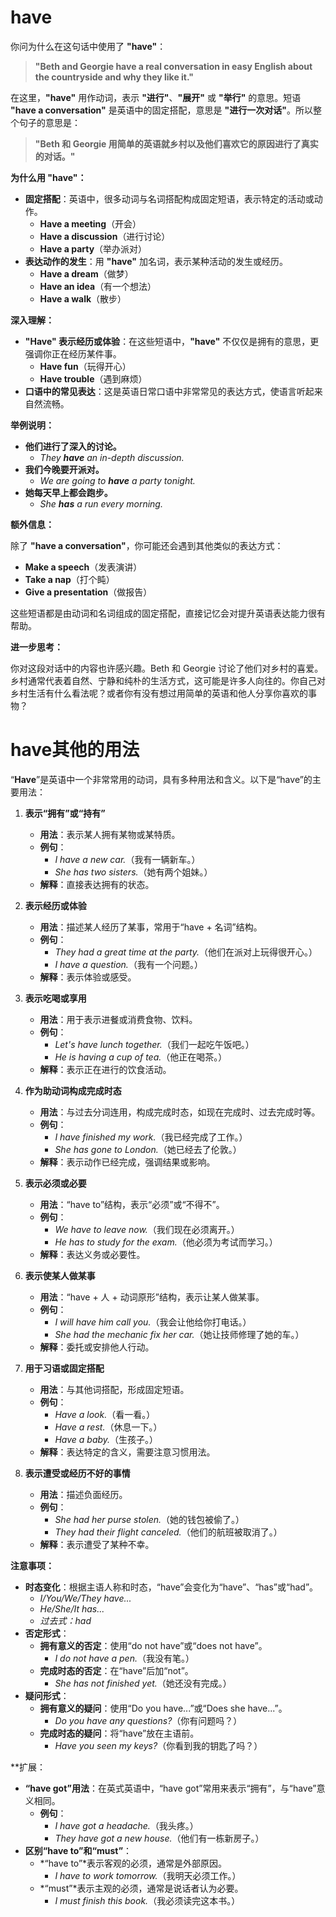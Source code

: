 # have
你问为什么在这句话中使用了 **"have"**：

> **"Beth and Georgie have a real conversation in easy English about the countryside and why they like it."**

在这里，**"have"** 用作动词，表示 **"进行"**、**"展开"** 或 **"举行"** 的意思。短语 **"have a conversation"** 是英语中的固定搭配，意思是 **"进行一次对话"**。所以整个句子的意思是：

> **"Beth 和 Georgie 用简单的英语就乡村以及他们喜欢它的原因进行了真实的对话。"**

**为什么用 "have"：**

- **固定搭配**：英语中，很多动词与名词搭配构成固定短语，表示特定的活动或动作。
  - **Have a meeting**（开会）
  - **Have a discussion**（进行讨论）
  - **Have a party**（举办派对）
- **表达动作的发生**：用 **"have"** 加名词，表示某种活动的发生或经历。
  - **Have a dream**（做梦）
  - **Have an idea**（有一个想法）
  - **Have a walk**（散步）

**深入理解：**

- **"Have" 表示经历或体验**：在这些短语中，**"have"** 不仅仅是拥有的意思，更强调你正在经历某件事。
  - **Have fun**（玩得开心）
  - **Have trouble**（遇到麻烦）
- **口语中的常见表达**：这是英语日常口语中非常常见的表达方式，使语言听起来自然流畅。

**举例说明：**

- **他们进行了深入的讨论。**
  - *They **have** an in-depth discussion.*
- **我们今晚要开派对。**
  - *We are going to **have** a party tonight.*
- **她每天早上都会跑步。**
  - *She **has** a run every morning.*

**额外信息：**

除了 **"have a conversation"**，你可能还会遇到其他类似的表达方式：

- **Make a speech**（发表演讲）
- **Take a nap**（打个盹）
- **Give a presentation**（做报告）

这些短语都是由动词和名词组成的固定搭配，直接记忆会对提升英语表达能力很有帮助。

**进一步思考：**

你对这段对话中的内容也许感兴趣。Beth 和 Georgie 讨论了他们对乡村的喜爱。乡村通常代表着自然、宁静和纯朴的生活方式，这可能是许多人向往的。你自己对乡村生活有什么看法呢？或者你有没有想过用简单的英语和他人分享你喜欢的事物？


# have其他的用法

“**Have**”是英语中一个非常常用的动词，具有多种用法和含义。以下是“have”的主要用法：

1. **表示“拥有”或“持有”**
   - **用法**：表示某人拥有某物或某特质。
   - **例句**：
     - *I have a new car.*（我有一辆新车。）
     - *She has two sisters.*（她有两个姐妹。）
   - **解释**：直接表达拥有的状态。

2. **表示经历或体验**
   - **用法**：描述某人经历了某事，常用于“have + 名词”结构。
   - **例句**：
     - *They had a great time at the party.*（他们在派对上玩得很开心。）
     - *I have a question.*（我有一个问题。）
   - **解释**：表示体验或感受。

3. **表示吃喝或享用**
   - **用法**：用于表示进餐或消费食物、饮料。
   - **例句**：
     - *Let's have lunch together.*（我们一起吃午饭吧。）
     - *He is having a cup of tea.*（他正在喝茶。）
   - **解释**：表示正在进行的饮食活动。

4. **作为助动词构成完成时态**
   - **用法**：与过去分词连用，构成完成时态，如现在完成时、过去完成时等。
   - **例句**：
     - *I have finished my work.*（我已经完成了工作。）
     - *She has gone to London.*（她已经去了伦敦。）
   - **解释**：表示动作已经完成，强调结果或影响。

5. **表示必须或必要**
   - **用法**：“have to”结构，表示“必须”或“不得不”。
   - **例句**：
     - *We have to leave now.*（我们现在必须离开。）
     - *He has to study for the exam.*（他必须为考试而学习。）
   - **解释**：表达义务或必要性。

6. **表示使某人做某事**
   - **用法**：“have + 人 + 动词原形”结构，表示让某人做某事。
   - **例句**：
     - *I will have him call you.*（我会让他给你打电话。）
     - *She had the mechanic fix her car.*（她让技师修理了她的车。）
   - **解释**：委托或安排他人行动。

7. **用于习语或固定搭配**
   - **用法**：与其他词搭配，形成固定短语。
   - **例句**：
     - *Have a look.*（看一看。）
     - *Have a rest.*（休息一下。）
     - *Have a baby.*（生孩子。）
   - **解释**：表达特定的含义，需要注意习惯用法。

8. **表示遭受或经历不好的事情**
   - **用法**：描述负面经历。
   - **例句**：
     - *She had her purse stolen.*（她的钱包被偷了。）
     - *They had their flight canceled.*（他们的航班被取消了。）
   - **解释**：表示遭受了某种不幸。

**注意事项：**

- **时态变化**：根据主语人称和时态，“have”会变化为“have”、“has”或“had”。
  - *I/You/We/They have...*
  - *He/She/It has...*
  - *过去式：had*
- **否定形式**：
  - **拥有意义的否定**：使用“do not have”或“does not have”。
    - *I do not have a pen.*（我没有笔。）
  - **完成时态的否定**：在“have”后加“not”。
    - *She has not finished yet.*（她还没有完成。）
- **疑问形式**：
  - **拥有意义的疑问**：使用“Do you have...”或“Does she have...”。
    - *Do you have any questions?*（你有问题吗？）
  - **完成时态的疑问**：将“have”放在主语前。
    - *Have you seen my keys?*（你看到我的钥匙了吗？）

**扩展：

- **“have got”用法**：在英式英语中，“have got”常用来表示“拥有”，与“have”意义相同。
  - **例句**：
    - *I have got a headache.*（我头疼。）
    - *They have got a new house.*（他们有一栋新房子。）
- **区别“have to”和“must”**：
  - *“have to”*表示客观的必须，通常是外部原因。
    - *I have to work tomorrow.*（我明天必须工作。）
  - *“must”*表示主观的必须，通常是说话者认为必要。
    - *I must finish this book.*（我必须读完这本书。）
